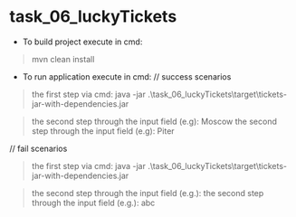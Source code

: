 # task_06_luckyTickets

* To build project execute in cmd: 
> mvn clean install

* To run application execute in cmd:
// success scenarios
>   the first step via cmd:
> java -jar .\task_06_luckyTickets\target\tickets-jar-with-dependencies.jar

> the second step through the input field (e.g): Moscow
> the second step through the input field (e.g): Piter

// fail scenarios
>   the first step via cmd:
> java -jar .\task_06_luckyTickets\target\tickets-jar-with-dependencies.jar

>   the second step through the input field (e.g.): 
>   the second step through the input field (e.g.): abc